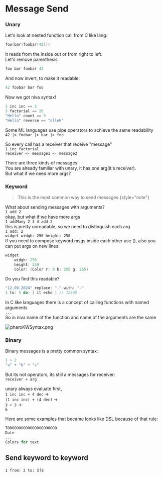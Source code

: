 # Message Send


### Unary


Let's look at nested function call from C like lang:
```C
foo(bar(foobar(42)))
```

It reads from the inside out or from right to left.  
Let's remove parenthesis
```C
foo bar foobar 42 
```
And now invert, to make it readable:
```Scala
42 foobar bar foo
```



Now we got niva syntax!
```Scala
1 inc inc == 3
5 factorial == 20
"Hello" count == 5
"Hello" reverse == "olleH"
```

Some ML languages use pipe operators to achieve the same readability  
`42 |> foobar |> bar |> foo`


So every call has a receiver that receive "message"  
`1 inc factorial`  
`receiver <- message1 <- message2`

There are three kinds of messages.  
You are already familiar with unary, it has one arg(it's receiver).  
But what if we need more args?

### Keyword
> This is the most common way to send messages
{style="note"}

What about sending messages with arguments?   
`1 add 2`  
okay, but what if we have more args  
`1 addMany 2 3 4 add 2`  
this is pretty unreadable, so we need to distinguish each arg  
`1 add: 2`  
`widget widgh: 250 height: 250`  
If you need to compose keyword msgs inside each other use (), also you can put args on new lines:   
```Scala
widget 
    widgh: 250 
    height: 250
    color: (Color r: 0 b: 255 g: 255)
```
Do you find this readable?


```C
"12.09.2024" replace: "." with: "-"
1 to: 5 do: [ it echo ] // 12345
```
In C like languages there is a concept of calling functions with named arguments  
`...`  
So in niva name of the function and name of the arguments are the same

![pharoKWSyntax.png](pharoKWSyntax.png)

### Binary
Binary messages is a pretty common syntax:
```Scala
1 + 2
"a" + "b" + "c"
```
But its not operators, its still a messages for receiver:  
`receiver + arg`

unary always evaluate first,  
`1 inc inc + 4 dec` ->    
`(1 inc inc) + (4 dec)` ->    
`3 + 3` ->  
`6`

Here are some examples that became looks like DSL because of that rule:
```Scala
TODOOOOOOOOOOOOOOOOOOOO
Date
...
Colors for text
```

## Send keyword to keyword

`1 from: 2 to: 3`
Is



